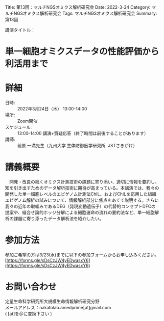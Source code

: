 Title: 第13回：マルチNGSオミクス解析研究会
Date: 2022-3-24
Category: マルチNGSオミクス解析研究会
Tags: マルチNGSオミクス解析研究会
Summary: 第13回

<div class="detail">
  <dl>
    <dt>講演タイトル：</dt>
    <h1 class="Title">単⼀細胞オミクスデータの性能評価から利活⽤まで</h1>
  </dl>
</div>









# 詳細

<div class="detail">
  <dl>
    <dt>日時:</dt>
      <dd class="date">2022年3月24日（木） 13:00-14:00</dd>
    <dt>場所:</dt>
      <dd>Zoom開催</dd>
    <dt>スケジュール:</dt>
    <dd>13:00-14:00 講演+質疑応答（終了時間は前後することがあります）</dd>
    <dt>講師:</dt>
      <dd class="Speaker">前原 ⼀満先生（九州⼤学 ⽣体防御医学研究所, JSTさきがけ）</dd>
  </dl>
</div>













# 講義概要

　開発・改良の続くオミクス計測技術の課題に寄り添い、適切に情報を要約し、知を引き出すためのデータ解析技術に期待が高まっている。本講演では、我々の開発した単一細胞レベルのエピゲノム計測法ChIL、およびChILを応用した組織エピゲノム解析の試みについて、情報解析部分に焦点をあてて説明する。さらに我々の近年の取組みであるDEG（発現変動遺伝子）の代替的コンセプトDFCの提案や、組合せ論的ホッジ分解による細胞運命の流れの要約法など、単一細胞解析の課題に寄り添ったデータ解析法を紹介したい。




# 参加方法
参加ご希望の方は3/23(水)までに以下の参加フォームからお申し込みください。<br>[https://forms.gle/sDsCzJW4yEDwasxY6](https://forms.gle/sDsCzJW4yEDwasxY6)

# お問い合わせ
定量生命科学研究所大規模生命情報解析研究分野<br>
メールアドレス：nakatolab.amedprime[at]gmail.com<br>
( [at]を＠に変換下さい )

